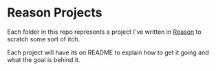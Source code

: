 # Reason Projects
Each folder in this repo represents a project I've written in [Reason](https://reasonml.github.io/) to scratch some sort of itch.

Each project will have its on README to explain how to get it going and what the goal is behind it.
